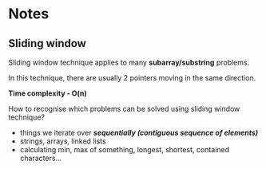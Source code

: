 # Notes

## Sliding window

Sliding window technique applies to many **subarray/substring** problems.

In this technique, there are usually 2 pointers moving in the same direction.

**Time complexity - O(n)**

How to recognise which problems can be solved using sliding window technique?

- things we iterate over **_sequentially (contiguous sequence of elements)_**
- strings, arrays, linked lists
- calculating min, max of something, longest, shortest, contained characters…

